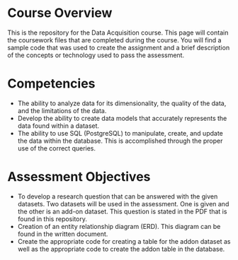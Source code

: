 # Course Overview

This is the repository for the Data Acquisition course. This page will contain the coursework files that are completed during the course.  You will find a sample code that was used to create the assignment and a brief description of the concepts or technology used to pass the assessment. 

# Competencies
- The ability to analyze data for its dimensionality, the quality of the data, and the limitations of the data.
- Develop the ability to create data models that accurately represents the data found within a dataset.
- The ability to use SQL (PostgreSQL) to manipulate, create, and update the data within the database.  This is accomplished through the proper use of the correct queries.

# Assessment Objectives
- To develop a research question that can be answered with the given datasets.  Two datasets will be used in the assessment.  One is given and the other is an add-on dataset.  This question is stated in the PDF that is found in this repository.
- Creation of an entity relationship diagram (ERD).  This diagram can be found in the written document.
- Create the appropriate code for creating a table for the addon dataset as well as the appropriate code to create the addon table in the database.
